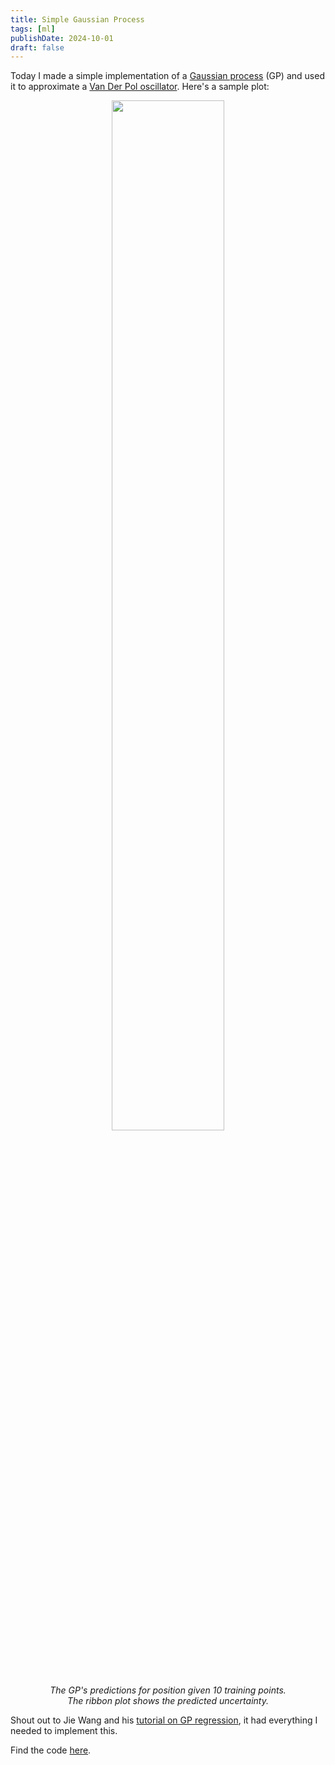 ```yaml
---
title: Simple Gaussian Process 
tags: [ml]
publishDate: 2024-10-01
draft: false
---
```


Today I made a simple implementation of a [Gaussian process](https://en.wikipedia.org/wiki/Gaussian_process) (GP) and used it to approximate a [Van Der Pol oscillator](https://en.wikipedia.org/wiki/Van_der_Pol_oscillator). 
Here's a sample plot: 

<figure style="text-align: center;">
  <img src="media/gp_10p.jpg" alt="" style="width:65%">
  <figcaption style="max-width: 95%; margin: auto;"><em>The GP's predictions for position given 10 training points. The ribbon plot shows the predicted uncertainty.</em></figcaption>
</figure>

Shout out to Jie Wang and his [tutorial on GP regression](https://arxiv.org/abs/2009.10862v5), 
it had everything I needed to implement this.

Find the code [here](https://github.com/fernandopalafox/gp).



